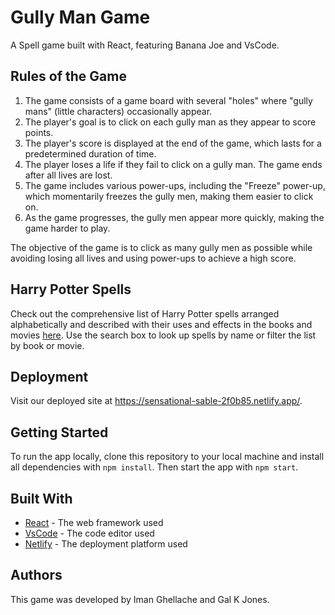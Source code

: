 # Gully Man Game

A Spell game built with React, featuring Banana Joe and VsCode.

## Rules of the Game

1. The game consists of a game board with several "holes" where "gully mans" (little characters) occasionally appear.
2. The player's goal is to click on each gully man as they appear to score points.
3. The player's score is displayed at the end of the game, which lasts for a predetermined duration of time.
4. The player loses a life if they fail to click on a gully man. The game ends after all lives are lost.
5. The game includes various power-ups, including the "Freeze" power-up, which momentarily freezes the gully men, making them easier to click on.
6. As the game progresses, the gully men appear more quickly, making the game harder to play.

The objective of the game is to click as many gully men as possible while avoiding losing all lives and using power-ups to achieve a high score.

## Harry Potter Spells

Check out the comprehensive list of Harry Potter spells arranged alphabetically and described with their uses and effects in the books and movies [here](https://www.pojo.com/harry-potter-spell-list/). Use the search box to look up spells by name or filter the list by book or movie.

## Deployment

Visit our deployed site at https://sensational-sable-2f0b85.netlify.app/.

## Getting Started

To run the app locally, clone this repository to your local machine and install all dependencies with `npm install`. Then start the app with `npm start`.

## Built With

- [React](https://reactjs.org/) - The web framework used
- [VsCode](https://code.visualstudio.com/) - The code editor used
- [Netlify](https://www.netlify.com/) - The deployment platform used

## Authors

This game was developed by Iman Ghellache and Gal K Jones.